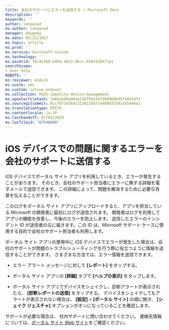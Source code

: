```yaml
---
title: 会社のサポートにエラーを送信する | Microsoft Docs
description: ''
keywords: ''
author: lenewsad
ms.author: lanewsad
manager: dougeby
ms.date: 05/23/2017
ms.topic: article
ms.prod: ''
ms.service: microsoft-intune
ms.technology: ''
ms.assetid: fbc9c2b9-b454-4b33-86cc-650742bbf1e1
searchScope:
- User help
ROBOTS: ''
ms.reviewer: esmich
ms.suite: ems
ms.custom: intune-enduser
ms.collection: M365-identity-device-management
ms.openlocfilehash: 7a6b2e04e40aa12e791e34f3899686d5f5661df2
ms.sourcegitcommit: bccfbf1e3bdc31382189fc4489d337d1a554e6a1
ms.translationtype: MTE75
ms.contentlocale: ja-JP
ms.lasthandoff: 07/03/2019
ms.locfileid: "67546690"
---
```

# <a name="send-errors-to-your-company-support-for-issues-with-your-ios-device"></a>iOS デバイスでの問題に関するエラーを会社のサポートに送信する
iOS デバイスでポータル サイト アプリを利用しているとき、エラーが発生することがあります。 そのとき、会社のサポート担当者にエラーに関する詳細を電子メールで送信できます。 この詳細によって、問題を解決するために必要な背景を伝えることができます。

このログをポータル サイト アプリにアップロードすると、アプリを担当している Microsoft の開発者に最初にログが送信されます。 開発者はログを利用してアプリの機能を改善し、今後のエラーを防止します。 送信したエラーのインシデント ID が送信者の元に届きます。この ID は、Microsoft サポート ケースに使用する目的で会社のサポート担当者も利用します。

ポータル サイト アプリの使用中に iOS デバイスでエラーが発生した場合は、会社のサポートが問題のトラブルシューティングを行う際に役立つように情報を送信することができます。 さまざまな方法では、エラー情報を送信できます。

- エラー アラート メッセージに対して **[レポート]** をタップする。

- ポータル サイト アプリの **[詳細]** タブで **[ヘルプの表示]** をタップします。

- ポータル サイト アプリでデバイスをシェイクし、診断アラートが表示されたら、 **[診断レポートの送信]** をタップする。 デバイスをシェイクしてもアラートが表示されない場合は、 **[設定]**  >  **[ポータル サイト]** の順に開き、 **[シェイク ジェスチャ]** オプションがオンになっていることを確認します。

サポートが必要な場合は、 社内サポートに問い合わせてください。 連絡先情報については、[ポータル サイト Web サイト](https://go.microsoft.com/fwlink/?linkid=2010980)をご確認ください。
